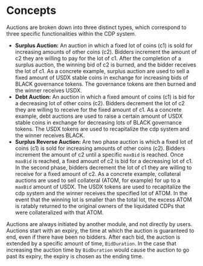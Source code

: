 <!--
order: 1
-->

# Concepts

Auctions are broken down into three distinct types, which correspond to three specific functionalities within the CDP system.

* **Surplus Auction:** An auction in which a fixed lot of coins (c1) is sold for increasing amounts of other coins (c2). Bidders increment the amount of c2 they are willing to pay for the lot of c1. After the completion of a surplus auction, the winning bid of c2 is burned, and the bidder receives the lot of c1. As a concrete example, surplus auction are used to sell a fixed amount of USDX stable coins in exchange for increasing bids of BLACK governance tokens. The governance tokens are then burned and the winner receives USDX.
* **Debt Auction:** An auction in which a fixed amount of coins (c1) is bid for a decreasing lot of other coins (c2). Bidders decrement the lot of c2 they are willing to receive for the fixed amount of c1. As a concrete example, debt auctions are used to raise a certain amount of USDX stable coins in exchange for decreasing lots of BLACK governance tokens. The USDX tokens are used to recapitalize the cdp system and the winner receives BLACK.
* **Surplus Reverse Auction:** Are two phase auction is which a fixed lot of coins (c1) is sold for increasing amounts of other coins (c2). Bidders increment the amount of c2 until a specific `maxBid` is reached. Once `maxBid` is reached, a fixed amount of c2 is bid for a decreasing lot of c1. In the second phase, bidders decrement the lot of c1 they are willing to receive for a fixed amount of c2. As a concrete example, collateral auctions are used to sell collateral (ATOM, for example) for up to a `maxBid` amount of USDX. The USDX tokens are used to recapitalize the cdp system and the winner receives the specified lot of ATOM. In the event that the winning lot is smaller than the total lot, the excess ATOM is ratably returned to the original owners of the liquidated CDPs that were collateralized with that ATOM.

Auctions are always initiated by another module, and not directly by users. Auctions start with an expiry, the time at which the auction is guaranteed to end, even if there have been no bidders. After each bid, the auction is extended by a specific amount of time, `BidDuration`. In the case that increasing the auction time by `BidDuration` would cause the auction to go past its expiry, the expiry is chosen as the ending time.
